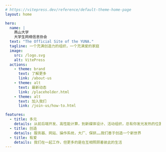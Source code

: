 ```yaml
---
# https://vitepress.dev/reference/default-theme-home-page
layout: home

hero:
  name: |
    燕山大学
    大学生网络信息协会
  text: "The Official Site of the YUNA."
  tagline: 一个充满创造力的组织，一个充满爱的家庭
  image:
    src: /logo.svg
    alt: VitePress
  actions:
    - theme: brand
      text: 了解更多
      link: /about-us
    - theme: alt
      text: 最新动态
      link: /placeholder.html
    - theme: alt
      text: 加入我们
      link: /join-us/how-to.html

features:
  - title: 多元
    details: 从前后端开发、高性能计算，到新媒体设计、活动组织，总有你发光发热的位置
  - title: 创造
    details: 服务器、网站、操作系统，大厂、保研……我们善于创造一个新世界
  - title: 有爱
    details: 我们在一起工作，但更多的是在互相照顾着彼此的生活
---
```

